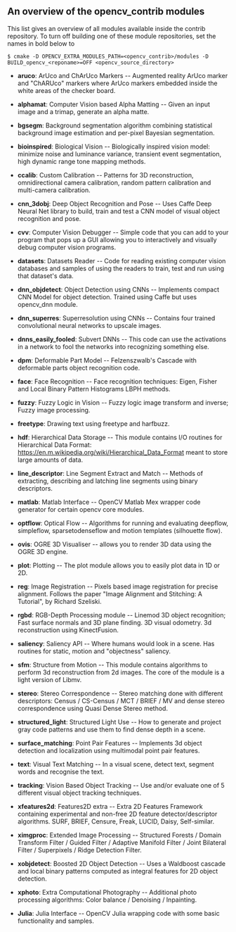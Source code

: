An overview of the opencv_contrib modules
-----------------------------------------

This list gives an overview of all modules available inside the contrib repository.
To turn off building one of these module repositories, set the names in bold below to <reponame>

```
$ cmake -D OPENCV_EXTRA_MODULES_PATH=<opencv_contrib>/modules -D BUILD_opencv_<reponame>=OFF <opencv_source_directory>
```

- **aruco**: ArUco and ChArUco Markers -- Augmented reality ArUco marker and "ChARUco" markers where ArUco markers embedded inside the white areas of the checker board.

- **alphamat**: Computer Vision based Alpha Matting -- Given an input image and a trimap, generate an alpha matte.

- **bgsegm**: Background segmentation algorithm combining statistical background image estimation and per-pixel Bayesian segmentation.

- **bioinspired**: Biological Vision -- Biologically inspired vision model: minimize noise and luminance variance, transient event segmentation, high dynamic range tone mapping methods.

- **ccalib**: Custom Calibration -- Patterns for 3D reconstruction, omnidirectional camera calibration, random pattern calibration and multi-camera calibration.

- **cnn_3dobj**: Deep Object Recognition and Pose -- Uses Caffe Deep Neural Net library to build, train and test a CNN model of visual object recognition and pose.

- **cvv**: Computer Vision Debugger -- Simple code that you can add to your program that pops up a GUI allowing you to interactively and visually debug computer vision programs.

- **datasets**: Datasets Reader -- Code for reading existing computer vision databases and samples of using the readers to train, test and run using that dataset's data.

- **dnn_objdetect**: Object Detection using CNNs -- Implements compact CNN Model for object detection. Trained using Caffe but uses opencv_dnn module.

- **dnn_superres**: Superresolution using CNNs -- Contains four trained convolutional neural networks to upscale images.

- **dnns_easily_fooled**: Subvert DNNs -- This code can use the activations in a network to fool the networks into recognizing something else.

- **dpm**: Deformable Part Model -- Felzenszwalb's Cascade with deformable parts object recognition code.

- **face**: Face Recognition -- Face recognition techniques: Eigen, Fisher and Local Binary Pattern Histograms LBPH methods.

- **fuzzy**: Fuzzy Logic in Vision -- Fuzzy logic image transform and inverse; Fuzzy image processing.

- **freetype**: Drawing text using freetype and harfbuzz.

- **hdf**: Hierarchical Data Storage -- This module contains I/O routines for Hierarchical Data Format: https://en.m.wikipedia.org/wiki/Hierarchical_Data_Format meant to store large amounts of data.

- **line_descriptor**: Line Segment Extract and Match -- Methods of extracting, describing and latching line segments using binary descriptors.

- **matlab**: Matlab Interface -- OpenCV Matlab Mex wrapper code generator for certain opencv core modules.

- **optflow**: Optical Flow -- Algorithms for running and evaluating deepflow, simpleflow, sparsetodenseflow and motion templates (silhouette flow).

- **ovis**: OGRE 3D Visualiser -- allows you to render 3D data using the OGRE 3D engine.

- **plot**: Plotting -- The plot module allows you to easily plot data in 1D or 2D.

- **reg**: Image Registration -- Pixels based image registration for precise alignment. Follows the paper "Image Alignment and Stitching: A Tutorial", by Richard Szeliski.

- **rgbd**: RGB-Depth Processing module -- Linemod 3D object recognition; Fast surface normals and 3D plane finding. 3D visual odometry. 3d reconstruction using KinectFusion.

- **saliency**: Saliency API -- Where humans would look in a scene. Has routines for static, motion and "objectness" saliency.

- **sfm**: Structure from Motion -- This module contains algorithms to perform 3d reconstruction from 2d images. The core of the module is a light version of Libmv.

- **stereo**: Stereo Correspondence -- Stereo matching done with different descriptors: Census / CS-Census / MCT / BRIEF / MV and dense stereo correspondence using Quasi Dense Stereo method.

- **structured_light**: Structured Light Use -- How to generate and project gray code patterns and use them to find dense depth in a scene.

- **surface_matching**: Point Pair Features -- Implements 3d object detection and localization using multimodal point pair features.

- **text**: Visual Text Matching -- In a visual scene, detect text, segment words and recognise the text.

- **tracking**: Vision Based Object Tracking -- Use and/or evaluate one of 5 different visual object tracking techniques.

- **xfeatures2d**: Features2D extra -- Extra 2D Features Framework containing experimental and non-free 2D feature detector/descriptor algorithms. SURF, BRIEF, Censure, Freak, LUCID, Daisy, Self-similar.

- **ximgproc**: Extended Image Processing -- Structured Forests / Domain Transform Filter / Guided Filter / Adaptive Manifold Filter / Joint Bilateral Filter / Superpixels / Ridge Detection Filter.

- **xobjdetect**: Boosted 2D Object Detection -- Uses a Waldboost cascade and local binary patterns computed as integral features for 2D object detection.

- **xphoto**: Extra Computational Photography -- Additional photo processing algorithms: Color balance / Denoising / Inpainting.

- **Julia**: Julia Interface -- OpenCV Julia wrapping code with some basic functionality and samples.